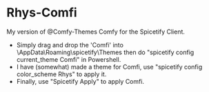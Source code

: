 # Rhys-Comfi
My version of @Comfy-Themes Comfy for the Spicetify Client.

- Simply drag and drop the 'Comfi' into \AppData\Roaming\spicetify\Themes then do "spicetify config current_theme Comfi" in Powershell.
- I have (somewhat) made a theme for Comfi, use "spicetify config color_scheme Rhys" to apply it.
- Finally, use "Spicetify Apply" to apply Comfi.

